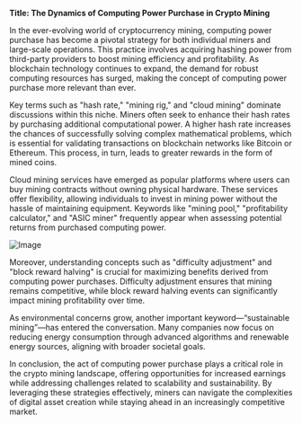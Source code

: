 **Title: The Dynamics of Computing Power Purchase in Crypto Mining**

In the ever-evolving world of cryptocurrency mining, computing power purchase has become a pivotal strategy for both individual miners and large-scale operations. This practice involves acquiring hashing power from third-party providers to boost mining efficiency and profitability. As blockchain technology continues to expand, the demand for robust computing resources has surged, making the concept of computing power purchase more relevant than ever.

Key terms such as "hash rate," "mining rig," and "cloud mining" dominate discussions within this niche. Miners often seek to enhance their hash rates by purchasing additional computational power. A higher hash rate increases the chances of successfully solving complex mathematical problems, which is essential for validating transactions on blockchain networks like Bitcoin or Ethereum. This process, in turn, leads to greater rewards in the form of mined coins.

Cloud mining services have emerged as popular platforms where users can buy mining contracts without owning physical hardware. These services offer flexibility, allowing individuals to invest in mining power without the hassle of maintaining equipment. Keywords like "mining pool," "profitability calculator," and "ASIC miner" frequently appear when assessing potential returns from purchased computing power.

![Image](https://github.com/user-attachments/assets/31692037-0104-4703-abd1-696b6a7dd41b)

Moreover, understanding concepts such as "difficulty adjustment" and "block reward halving" is crucial for maximizing benefits derived from computing power purchases. Difficulty adjustment ensures that mining remains competitive, while block reward halving events can significantly impact mining profitability over time.

As environmental concerns grow, another important keyword—“sustainable mining”—has entered the conversation. Many companies now focus on reducing energy consumption through advanced algorithms and renewable energy sources, aligning with broader societal goals.

In conclusion, the act of computing power purchase plays a critical role in the crypto mining landscape, offering opportunities for increased earnings while addressing challenges related to scalability and sustainability. By leveraging these strategies effectively, miners can navigate the complexities of digital asset creation while staying ahead in an increasingly competitive market.